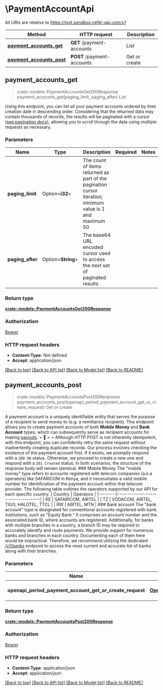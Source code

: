 # \PaymentAccountApi

All URIs are relative to *https://rest.sandbox.rafiki-api.com/v1*

Method | HTTP request | Description
------------- | ------------- | -------------
[**payment_accounts_get**](PaymentAccountApi.md#payment_accounts_get) | **GET** /payment-accounts | List
[**payment_accounts_post**](PaymentAccountApi.md#payment_accounts_post) | **POST** /payment-accounts | Get or create



## payment_accounts_get

> crate::models::PaymentAccountsGet200Response payment_accounts_get(paging_limit, paging_after)
List

Using this endpoint, you can list all your payment accounts ordered by their creation date in descending order. Considering that the returned data may contain thousands of records, the results will be paginated with a cursor [(see pagination docs)](pagination), allowing you to scroll through the data using multiple requests as necessary. 

### Parameters


Name | Type | Description  | Required | Notes
------------- | ------------- | ------------- | ------------- | -------------
**paging_limit** | Option<**i32**> | The count of items returned as part of the pagination cursor iteration, minimum value is 1 and maximum 50 |  |
**paging_after** | Option<**String**> | The base64 URL encoded cursor used to access the next set of paginated results |  |

### Return type

[**crate::models::PaymentAccountsGet200Response**](_payment_accounts_get_200_response.md)

### Authorization

[Bearer](../README.md#Bearer)

### HTTP request headers

- **Content-Type**: Not defined
- **Accept**: application/json

[[Back to top]](#) [[Back to API list]](../README.md#documentation-for-api-endpoints) [[Back to Model list]](../README.md#documentation-for-models) [[Back to README]](../README.md)


## payment_accounts_post

> crate::models::PaymentAccountsPost200Response payment_accounts_post(openapi_period_payment_account_get_or_create_request)
Get or create

A payment account is a uniquely identifiable entity that serves the purpose of a recipient to send money to (e.g. a remittance recipient).  This endpoint allows you to create payment accounts of both **Mobile Money** and **Bank Account** types, which can subsequently serve as recipient accounts for making [payouts](post_payouts).  > 💁 > > Although HTTP POST is not inherently idempotent, with this endpoint, you can confidently retry the same request without inadvertently creating duplicate records. Our process involves checking the existence of the payment account first. If it exists, we promptly respond with a `200 OK` status. Otherwise, we proceed to create a new one and respond with a `201 Created` status. In both scenarios, the structure of the response body will remain identical.  ### Mobile Money  The \"mobile money\" type refers to accounts registered with telecom companies (a.k.a operators) like SAFARICOM in Kenya, and it necessitates a valid mobile number for identification of the payment account within that telecom provider.  The following table outlines the operators supported by our API for each specific country.  | Country | Operators                            | |---------|--------------------------------------| | KE      | SAFARICOM, AIRTEL                    | | TZ      | VODACOM, AIRTEL, TIGO, HALOTEL, TTCL | | RW      | AIRTEL, MTN                          |  ### Bank account  The \"bank account\" type is designated for conventional accounts registered with bank institutions, such as \"Equity Bank.\" It comprises an account number and the associated bank ID, where accounts are registered. Additionally, for banks with multiple branches in a country, a branch ID may be required to accurately identify and route payments.  We provide support for numerous banks and branches in each country. Documenting each of them here would be impractical. Therefore, we recommend utilizing the dedicated [/v1/banks](get_banks) endpoint to access the most current and accurate list of banks along with their branches. 

### Parameters


Name | Type | Description  | Required | Notes
------------- | ------------- | ------------- | ------------- | -------------
**openapi_period_payment_account_get_or_create_request** | [**OpenapiPeriodPaymentAccountGetOrCreateRequest**](OpenapiPeriodPaymentAccountGetOrCreateRequest.md) | The payment account | [required] |

### Return type

[**crate::models::PaymentAccountsPost200Response**](_payment_accounts_post_200_response.md)

### Authorization

[Bearer](../README.md#Bearer)

### HTTP request headers

- **Content-Type**: application/json
- **Accept**: application/json

[[Back to top]](#) [[Back to API list]](../README.md#documentation-for-api-endpoints) [[Back to Model list]](../README.md#documentation-for-models) [[Back to README]](../README.md)

